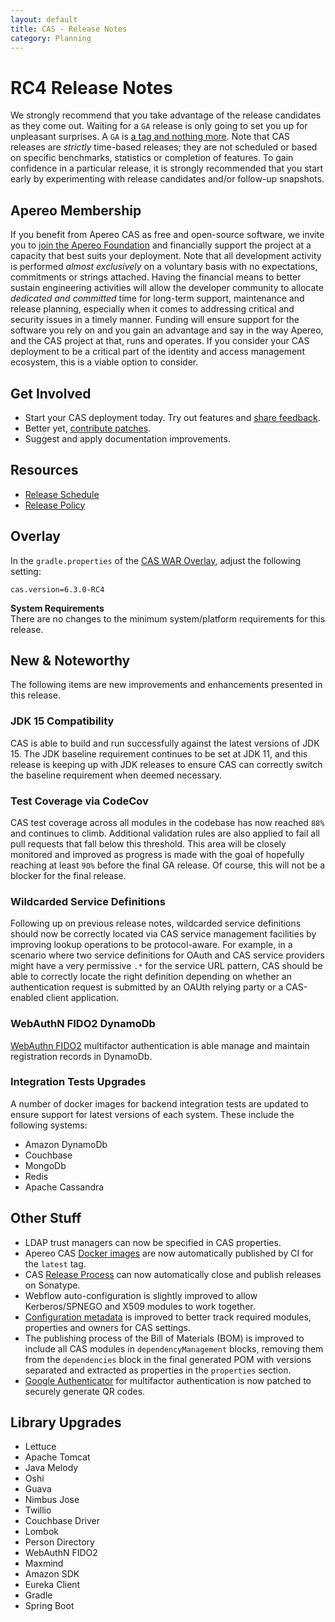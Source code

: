 ```yaml
---
layout: default
title: CAS - Release Notes
category: Planning
---
```


# RC4 Release Notes

We strongly recommend that you take advantage of the release candidates as they come out. Waiting for a `GA` release is only going to set 
you up for unpleasant surprises. A `GA` is [a tag and nothing more](https://apereo.github.io/2017/03/08/the-myth-of-ga-rel/). Note that CAS 
releases are *strictly* time-based releases; they are not scheduled or based on specific benchmarks, statistics or completion of features. To gain 
confidence in a particular release, it is strongly recommended that you start early by experimenting with release candidates and/or follow-up snapshots.

## Apereo Membership

If you benefit from Apereo CAS as free and open-source software, we invite you to [join the Apereo Foundation](https://www.apereo.org/content/apereo-membership) 
and financially support the project at a capacity that best suits your deployment. Note that all development activity 
is performed *almost exclusively* on a voluntary basis with no expectations, commitments or strings attached. Having the financial means to better 
sustain engineering activities will allow the developer community to allocate *dedicated and committed* time for long-term support, 
maintenance and release planning, especially when it comes to addressing critical and security issues in a timely manner. Funding will 
ensure support for the software you rely on and you gain an advantage and say in the way Apereo, and the CAS project at that, runs 
and operates. If you consider your CAS deployment to be a critical part of the identity and access management ecosystem, this is a viable option to consider.

## Get Involved

- Start your CAS deployment today. Try out features and [share feedback](/cas/Mailing-Lists.html).
- Better yet, [contribute patches](/cas/developer/Contributor-Guidelines.html).
- Suggest and apply documentation improvements.

## Resources

- [Release Schedule](https://github.com/apereo/cas/milestones)
- [Release Policy](/cas/developer/Release-Policy.html)

## Overlay

In the `gradle.properties` of the [CAS WAR Overlay](../installation/WAR-Overlay-Installation.html), adjust the following setting:

```properties
cas.version=6.3.0-RC4
```

<div class="alert alert-info">
  <strong>System Requirements</strong><br/>There are no changes to the minimum system/platform requirements for this release.
</div>

## New & Noteworthy

The following items are new improvements and enhancements presented in this release.

### JDK 15 Compatibility

CAS is able to build and run successfully against the latest versions of JDK 15. The JDK baseline requirement 
continues to be set at JDK 11, and this release is keeping up with JDK releases to ensure CAS 
can correctly switch the baseline requirement when deemed necessary.

### Test Coverage via CodeCov

CAS test coverage across all modules in the codebase has now reached `88%` and continues to climb. Additional validation rules are also applied 
to fail all pull requests that fall below this threshold. This area will be closely monitored and improved
as progress is made with the goal of hopefully reaching at least `90%` before the final GA release. Of course, 
this will not be a blocker for the final release.

### Wildcarded Service Definitions

Following up on previous release notes, wildcarded service definitions should now be correctly located via CAS service management facilities
by improving lookup operations to be protocol-aware. For example, in a scenario where two service definitions for OAuth and CAS service providers might have a very permissive `.*` for the service URL pattern, CAS should be able
to correctly locate the right definition depending on whether an authentication request is submitted by an 
OAUth relying party or a CAS-enabled client application.

### WebAuthN FIDO2 DynamoDb

[WebAuthn FIDO2](../mfa/FIDO2-WebAuthn-Authentication.html) multifactor authentication is able manage and maintain registration records in DynamoDb.

### Integration Tests Upgrades

A number of docker images for backend integration tests are updated to ensure support for 
latest versions of each system. These include the following systems:

- Amazon DynamoDb
- Couchbase
- MongoDb
- Redis
- Apache Cassandra

## Other Stuff

- LDAP trust managers can now be specified in CAS properties.
- Apereo CAS [Docker images](https://hub.docker.com/r/apereo/cas) are now automatically published by CI for the `latest` tag.
- CAS [Release Process](../developer/Release-Process.html) can now automatically close and publish releases on Sonatype. 
- Webflow auto-configuration is slightly improved to allow Kerberos/SPNEGO and X509 modules to work together.
- [Configuration metadata](../configuration/Configuration-Metadata-Repository.html) is improved to better track required modules, properties and owners for CAS settings.
- The publishing process of the Bill of Materials (BOM) is improved to include all CAS modules in `dependencyManagement` blocks, removing them from the `dependencies` block in the final generated POM with versions separated and extracted as properties in the `properties` section. 
- [Google Authenticator](../mfa/GoogleAuthenticator-Authentication.html) for multifactor authentication is now patched to securely generate QR codes.
 
## Library Upgrades

- Lettuce
- Apache Tomcat
- Java Melody
- Oshi
- Guava
- Nimbus Jose
- Twillio
- Couchbase Driver
- Lombok
- Person Directory
- WebAuthN FIDO2
- Maxmind
- Amazon SDK
- Eureka Client
- Gradle
- Spring Boot



